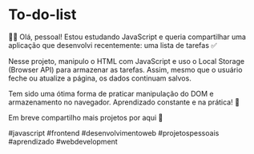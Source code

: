 # To-do-list

👨‍💻 Olá, pessoal!
Estou estudando JavaScript e queria compartilhar uma aplicação que desenvolvi recentemente: uma lista de tarefas ✅

Nesse projeto, manipulo o HTML com JavaScript e uso o Local Storage (Browser API) para armazenar as tarefas. Assim, mesmo que o usuário feche ou atualize a página, os dados continuam salvos.

Tem sido uma ótima forma de praticar manipulação do DOM e armazenamento no navegador.
Aprendizado constante e na prática! 🚀

Em breve compartilho mais projetos por aqui 🙂

#javascript #frontend #desenvolvimentoweb #projetospessoais #aprendizado #webdevelopment
